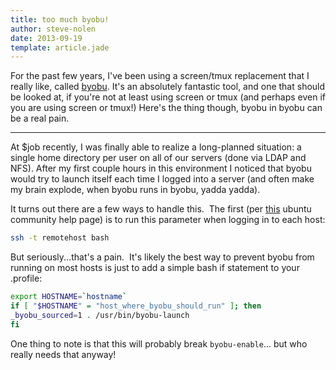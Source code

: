 ```yaml
---
title: too much byobu!
author: steve-nolen
date: 2013-09-19
template: article.jade
---
```


For the past few years, I've been using a screen/tmux replacement that I really like, called [byobu](http://byobu.co/). 
It's an absolutely fantastic tool, and one that should be looked at, if you're not at least using screen or tmux (and 
perhaps even if you are using screen or tmux!) Here's the thing though, byobu in byobu can be a real pain. 

---

At $job recently, I was finally able to realize a long-planned situation: 
a single home directory per user on all of our servers (done via LDAP and NFS). After my first couple hours in this 
environment I noticed that byobu would try to launch itself each time I logged into a server (and often make my brain 
explode, when byobu runs in byobu, yadda yadda).

It turns out there are a few ways to handle this.  The first (per [this](https://help.ubuntu.com/community/Byobu) 
ubuntu community help page) is to run this parameter when logging in to each host:


```bash
ssh -t remotehost bash
```

But seriously...that's a pain.  It's likely the best way to prevent byobu from running on most hosts is just to add 
a simple bash if statement to your .profile:

```bash
export HOSTNAME=`hostname`
if [ "$HOSTNAME" = "host_where_byobu_should_run" ]; then
_byobu_sourced=1 . /usr/bin/byobu-launch
fi
```

One thing to note is that this will probably break `byobu-enable`... but who really needs that anyway!